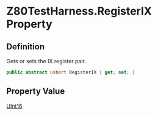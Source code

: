 # Z80TestHarness.RegisterIX Property
## Definition

Gets or sets the IX register pair.

```c#
public abstract ushort RegisterIX { get; set; }
```

## Property Value

[UInt16](https://learn.microsoft.com/en-gb/dotnet/api/System.UInt16)
